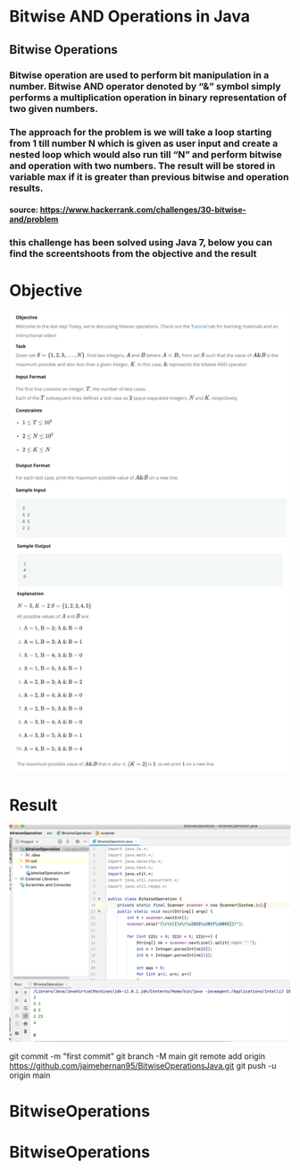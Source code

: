 # Bitwise AND Operations in Java 

## Bitwise Operations
### Bitwise operation are used to perform bit manipulation in a number. Bitwise AND operator denoted by “&” symbol simply performs a multiplication operation in binary representation of two given numbers.

### The approach for the problem is we will take a loop starting from 1 till number N which is given as user input and create a nested loop which would also run till “N” and perform bitwise and operation with two numbers. The result will be stored in variable max if it is greater than previous bitwise and operation results.


#### source: https://www.hackerrank.com/challenges/30-bitwise-and/problem

### this challenge has been solved using Java 7, below you can find the screentshoots from the objective and the result

# Objective

<img width="764" alt="Regular Expressions Patterns in Java" src="https://github.com/jaimehernan95/BitwiseOperations/blob/main/image/bO0.png">

<img width="764" alt="Regular Expressions Patterns in Java" src="https://github.com/jaimehernan95/BitwiseOperations/blob/main/image/bO1.png">



# Result

<img width="764" alt="RegularExpressionsJava" src="https://github.com/jaimehernan95/BitwiseOperations/blob/main/image/bO2.png">


git commit -m "first commit"
git branch -M main
git remote add origin https://github.com/jaimehernan95/BitwiseOperationsJava.git
git push -u origin main
# BitwiseOperations
# BitwiseOperations
